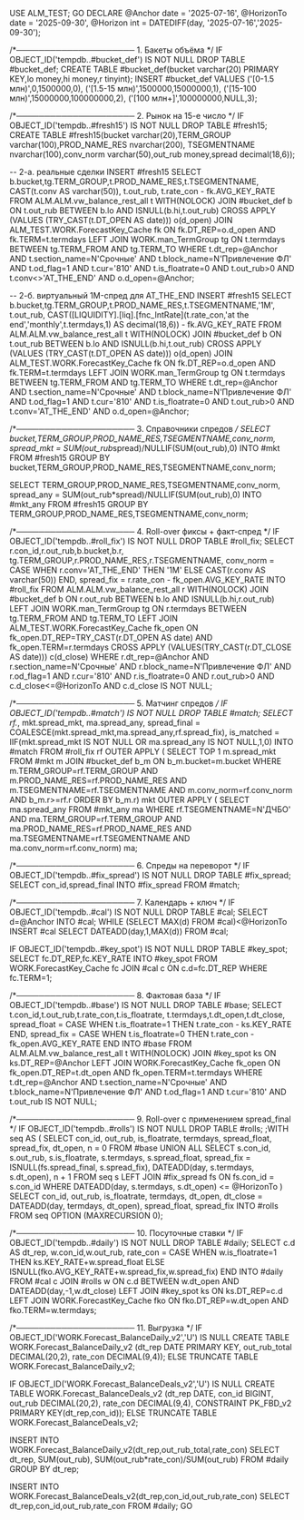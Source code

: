 USE ALM_TEST;
GO
DECLARE
    @Anchor     date = '2025-07-16',
    @HorizonTo  date = '2025-09-30',
    @Horizon    int  = DATEDIFF(day, '2025-07-16','2025-09-30');

/*───────────────────── 1. Бакеты объёма */
IF OBJECT_ID('tempdb..#bucket_def') IS NOT NULL DROP TABLE #bucket_def;
CREATE TABLE #bucket_def(bucket varchar(20) PRIMARY KEY,lo money,hi money,r tinyint);
INSERT #bucket_def VALUES
('[0-1.5 млн)',0,1500000,0),
('[1.5-15 млн)',1500000,15000000,1),
('[15-100 млн)',15000000,100000000,2),
('[100 млн+]',100000000,NULL,3);

/*───────────────────── 2. Рынок на 15-е число */
IF OBJECT_ID('tempdb..#fresh15') IS NOT NULL DROP TABLE #fresh15;
CREATE TABLE #fresh15(bucket varchar(20),TERM_GROUP varchar(100),PROD_NAME_RES nvarchar(200),
                      TSEGMENTNAME nvarchar(100),conv_norm varchar(50),out_rub money,spread decimal(18,6));

-- 2-а. реальные сделки
INSERT #fresh15
SELECT b.bucket,tg.TERM_GROUP,t.PROD_NAME_RES,t.TSEGMENTNAME,
       CAST(t.conv AS varchar(50)),
       t.out_rub,
       t.rate_con - fk.AVG_KEY_RATE
FROM  ALM.ALM.vw_balance_rest_all t WITH(NOLOCK)
JOIN  #bucket_def b ON t.out_rub BETWEEN b.lo AND ISNULL(b.hi,t.out_rub)
CROSS APPLY (VALUES (TRY_CAST(t.DT_OPEN AS date))) o(d_open)
JOIN  ALM_TEST.WORK.ForecastKey_Cache fk ON fk.DT_REP=o.d_open AND fk.TERM=t.termdays
LEFT JOIN WORK.man_TermGroup tg ON t.termdays BETWEEN tg.TERM_FROM AND tg.TERM_TO
WHERE t.dt_rep=@Anchor AND t.section_name=N'Срочные' AND t.block_name=N'Привлечение ФЛ'
  AND t.od_flag=1 AND t.cur='810' AND t.is_floatrate=0 AND t.out_rub>0 AND t.conv<>'AT_THE_END'
  AND o.d_open=@Anchor;

-- 2-б. виртуальный 1M-спред для AT_THE_END
INSERT #fresh15
SELECT b.bucket,tg.TERM_GROUP,t.PROD_NAME_RES,t.TSEGMENTNAME,'1M',
       t.out_rub,
       CAST([LIQUIDITY].[liq].[fnc_IntRate](t.rate_con,'at the end','monthly',t.termdays,1)
            AS decimal(18,6)) - fk.AVG_KEY_RATE
FROM  ALM.ALM.vw_balance_rest_all t WITH(NOLOCK)
JOIN  #bucket_def b ON t.out_rub BETWEEN b.lo AND ISNULL(b.hi,t.out_rub)
CROSS APPLY (VALUES (TRY_CAST(t.DT_OPEN AS date))) o(d_open)
JOIN  ALM_TEST.WORK.ForecastKey_Cache fk ON fk.DT_REP=o.d_open AND fk.TERM=t.termdays
LEFT JOIN WORK.man_TermGroup tg ON t.termdays BETWEEN tg.TERM_FROM AND tg.TERM_TO
WHERE t.dt_rep=@Anchor AND t.section_name=N'Срочные' AND t.block_name=N'Привлечение ФЛ'
  AND t.od_flag=1 AND t.cur='810' AND t.is_floatrate=0 AND t.out_rub>0 AND t.conv='AT_THE_END'
  AND o.d_open=@Anchor;

/*───────────────────── 3. Справочники спредов */
SELECT bucket,TERM_GROUP,PROD_NAME_RES,TSEGMENTNAME,conv_norm,
       spread_mkt = SUM(out_rub*spread)/NULLIF(SUM(out_rub),0)
INTO #mkt
FROM #fresh15
GROUP BY bucket,TERM_GROUP,PROD_NAME_RES,TSEGMENTNAME,conv_norm;

SELECT TERM_GROUP,PROD_NAME_RES,TSEGMENTNAME,conv_norm,
       spread_any = SUM(out_rub*spread)/NULLIF(SUM(out_rub),0)
INTO #mkt_any
FROM #fresh15
GROUP BY TERM_GROUP,PROD_NAME_RES,TSEGMENTNAME,conv_norm;

/*───────────────────── 4. Roll-over фиксы + факт-спред */
IF OBJECT_ID('tempdb..#roll_fix') IS NOT NULL DROP TABLE #roll_fix;
SELECT r.con_id,r.out_rub,b.bucket,b.r,
       tg.TERM_GROUP,r.PROD_NAME_RES,r.TSEGMENTNAME,
       conv_norm = CASE WHEN r.conv='AT_THE_END' THEN '1M' ELSE CAST(r.conv AS varchar(50)) END,
       spread_fix = r.rate_con - fk_open.AVG_KEY_RATE
INTO   #roll_fix
FROM   ALM.ALM.vw_balance_rest_all r WITH(NOLOCK)
JOIN   #bucket_def b ON r.out_rub BETWEEN b.lo AND ISNULL(b.hi,r.out_rub)
LEFT   JOIN WORK.man_TermGroup tg ON r.termdays BETWEEN tg.TERM_FROM AND tg.TERM_TO
LEFT   JOIN ALM_TEST.WORK.ForecastKey_Cache fk_open ON fk_open.DT_REP=TRY_CAST(r.DT_OPEN AS date) AND fk_open.TERM=r.termdays
CROSS  APPLY (VALUES(TRY_CAST(r.DT_CLOSE AS date))) c(d_close)
WHERE  r.dt_rep=@Anchor AND r.section_name=N'Срочные' AND r.block_name=N'Привлечение ФЛ'
  AND  r.od_flag=1 AND r.cur='810' AND r.is_floatrate=0 AND r.out_rub>0
  AND  c.d_close<=@HorizonTo AND c.d_close IS NOT NULL;

/*───────────────────── 5. Матчинг спредов */
IF OBJECT_ID('tempdb..#match') IS NOT NULL DROP TABLE #match;
SELECT rf.*, mkt.spread_mkt, ma.spread_any,
       spread_final = COALESCE(mkt.spread_mkt,ma.spread_any,rf.spread_fix),
       is_matched   = IIF(mkt.spread_mkt IS NOT NULL OR ma.spread_any IS NOT NULL,1,0)
INTO   #match
FROM   #roll_fix rf
OUTER  APPLY (
    SELECT TOP 1 m.spread_mkt
    FROM #mkt m JOIN #bucket_def b_m ON b_m.bucket=m.bucket
    WHERE m.TERM_GROUP=rf.TERM_GROUP AND m.PROD_NAME_RES=rf.PROD_NAME_RES
      AND m.TSEGMENTNAME=rf.TSEGMENTNAME AND m.conv_norm=rf.conv_norm AND b_m.r>=rf.r
    ORDER BY b_m.r) mkt
OUTER  APPLY (
    SELECT ma.spread_any
    FROM #mkt_any ma
    WHERE rf.TSEGMENTNAME=N'ДЧБО' AND ma.TERM_GROUP=rf.TERM_GROUP
      AND ma.PROD_NAME_RES=rf.PROD_NAME_RES AND ma.TSEGMENTNAME=rf.TSEGMENTNAME
      AND ma.conv_norm=rf.conv_norm) ma;

/*───────────────────── 6. Спреды на переворот */
IF OBJECT_ID('tempdb..#fix_spread') IS NOT NULL DROP TABLE #fix_spread;
SELECT con_id,spread_final INTO #fix_spread FROM #match;

/*───────────────────── 7. Календарь + ключ */
IF OBJECT_ID('tempdb..#cal') IS NOT NULL DROP TABLE #cal;
SELECT d=@Anchor INTO #cal;
WHILE (SELECT MAX(d) FROM #cal)<@HorizonTo
    INSERT #cal SELECT DATEADD(day,1,MAX(d)) FROM #cal;

IF OBJECT_ID('tempdb..#key_spot') IS NOT NULL DROP TABLE #key_spot;
SELECT fc.DT_REP,fc.KEY_RATE
INTO   #key_spot
FROM   WORK.ForecastKey_Cache fc JOIN #cal c ON c.d=fc.DT_REP
WHERE  fc.TERM=1;

/*───────────────────── 8. Фактовая база */
IF OBJECT_ID('tempdb..#base') IS NOT NULL DROP TABLE #base;
SELECT t.con_id,t.out_rub,t.rate_con,t.is_floatrate,
       t.termdays,t.dt_open,t.dt_close,
       spread_float = CASE WHEN t.is_floatrate=1 THEN t.rate_con - ks.KEY_RATE END,
       spread_fix   = CASE WHEN t.is_floatrate=0 THEN t.rate_con - fk_open.AVG_KEY_RATE END
INTO   #base
FROM   ALM.ALM.vw_balance_rest_all t WITH(NOLOCK)
JOIN   #key_spot ks ON ks.DT_REP=@Anchor
LEFT  JOIN WORK.ForecastKey_Cache fk_open ON fk_open.DT_REP=t.dt_open AND fk_open.TERM=t.termdays
WHERE  t.dt_rep=@Anchor AND t.section_name=N'Срочные' AND t.block_name=N'Привлечение ФЛ'
  AND  t.od_flag=1 AND t.cur='810' AND t.out_rub IS NOT NULL;

/*───────────────────── 9. Roll-over с применением spread_final */
IF OBJECT_ID('tempdb..#rolls') IS NOT NULL DROP TABLE #rolls;
;WITH seq AS (
    SELECT con_id, out_rub, is_floatrate, termdays,
           spread_float, spread_fix, dt_open, n = 0
    FROM   #base
    UNION ALL
    SELECT s.con_id, s.out_rub, s.is_floatrate, s.termdays,
           s.spread_float,
           spread_fix = ISNULL(fs.spread_final, s.spread_fix),
           DATEADD(day, s.termdays, s.dt_open), n + 1
    FROM   seq s
    LEFT   JOIN #fix_spread fs ON fs.con_id = s.con_id
    WHERE  DATEADD(day, s.termdays, s.dt_open) <= @HorizonTo
)
SELECT con_id, out_rub, is_floatrate, termdays,
       dt_open,
       dt_close = DATEADD(day, termdays, dt_open),
       spread_float, spread_fix
INTO   #rolls
FROM   seq OPTION (MAXRECURSION 0);

/*───────────────────── 10. Посуточные ставки */
IF OBJECT_ID('tempdb..#daily') IS NOT NULL DROP TABLE #daily;
SELECT c.d AS dt_rep,
       w.con_id,w.out_rub,
       rate_con = CASE
                    WHEN w.is_floatrate=1 THEN ks.KEY_RATE+w.spread_float
                    ELSE ISNULL(fko.AVG_KEY_RATE+w.spread_fix,w.spread_fix)
                  END
INTO   #daily
FROM   #cal c
JOIN   #rolls w ON c.d BETWEEN w.dt_open AND DATEADD(day,-1,w.dt_close)
LEFT  JOIN #key_spot ks ON ks.DT_REP=c.d
LEFT  JOIN WORK.ForecastKey_Cache fko ON fko.DT_REP=w.dt_open AND fko.TERM=w.termdays;

/*───────────────────── 11. Выгрузка */
IF OBJECT_ID('WORK.Forecast_BalanceDaily_v2','U') IS NULL
    CREATE TABLE WORK.Forecast_BalanceDaily_v2
    (dt_rep DATE PRIMARY KEY,
     out_rub_total DECIMAL(20,2),
     rate_con      DECIMAL(9,4));
ELSE TRUNCATE TABLE WORK.Forecast_BalanceDaily_v2;

IF OBJECT_ID('WORK.Forecast_BalanceDeals_v2','U') IS NULL
    CREATE TABLE WORK.Forecast_BalanceDeals_v2
    (dt_rep DATE,
     con_id  BIGINT,
     out_rub DECIMAL(20,2),
     rate_con DECIMAL(9,4),
     CONSTRAINT PK_FBD_v2 PRIMARY KEY(dt_rep,con_id));
ELSE TRUNCATE TABLE WORK.Forecast_BalanceDeals_v2;

INSERT INTO WORK.Forecast_BalanceDaily_v2(dt_rep,out_rub_total,rate_con)
SELECT dt_rep, SUM(out_rub), SUM(out_rub*rate_con)/SUM(out_rub)
FROM   #daily
GROUP BY dt_rep;

INSERT INTO WORK.Forecast_BalanceDeals_v2(dt_rep,con_id,out_rub,rate_con)
SELECT dt_rep,con_id,out_rub,rate_con FROM #daily;
GO
